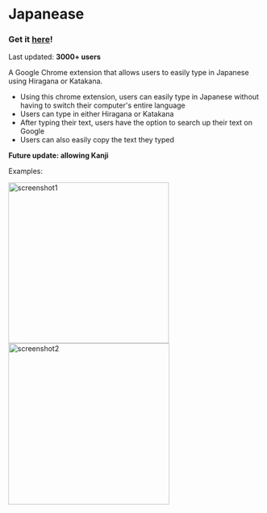 # Japanease

### Get it [here](https://chrome.google.com/webstore/detail/type-japanese/ilhbdihflmdkeaalnjjbiclonlodghkm)!



Last updated: **3000+ users**

A Google Chrome extension that allows users to easily type in Japanese using Hiragana or Katakana.

- Using this chrome extension, users can easily type in Japanese without having to switch their computer's entire language
- Users can type in either Hiragana or Katakana
- After typing their text, users have the option to search up their text on Google
- Users can also easily copy the text they typed


**Future update: allowing Kanji**



Examples:

<img width="318" alt="screenshot1" src="https://user-images.githubusercontent.com/46653284/146993029-1a073d3d-b0a6-4e1b-8982-0fae24719e83.png">
<img width="319" alt="screenshot2" src="https://user-images.githubusercontent.com/46653284/146993077-9fcbd6e7-9846-4395-8258-3a1b8b935476.png">
